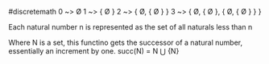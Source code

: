 #discretemath 
0 ~> Ø
1 ~> { Ø }
2 ~> { Ø, { Ø } }
3 ~> { Ø, { Ø }, { Ø, { Ø } } }

Each natural number n is represented as the set of all naturals less than n

Where N is a set, this functino gets the successor of a natural number, essentially an increment by one. 
succ(N) = N ⋃ {N}
